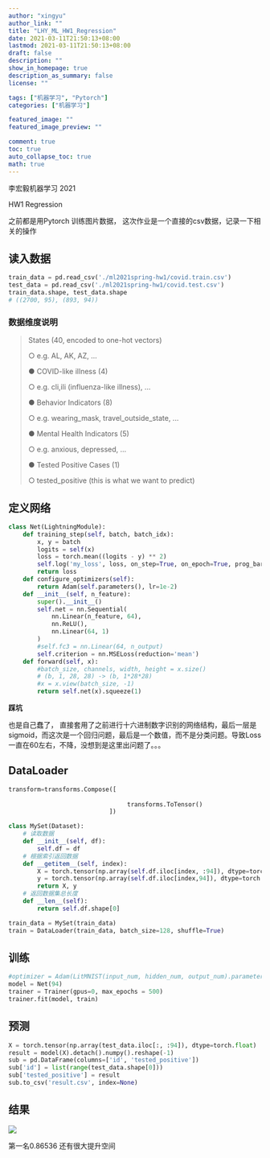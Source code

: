 ```yaml
---
author: "xingyu"
author_link: ""
title: "LHY_ML_HW1_Regression"
date: 2021-03-11T21:50:13+08:00
lastmod: 2021-03-11T21:50:13+08:00
draft: false
description: ""
show_in_homepage: true
description_as_summary: false
license: ""

tags: ["机器学习", "Pytorch"]
categories: ["机器学习"]

featured_image: ""
featured_image_preview: ""

comment: true
toc: true
auto_collapse_toc: true
math: true
---
```


李宏毅机器学习 2021 

HW1  Regression

之前都是用Pytorch 训练图片数据， 这次作业是一个直接的csv数据，记录一下相关的操作

<!--more-->

## 读入数据

```python
train_data = pd.read_csv('./ml2021spring-hw1/covid.train.csv')
test_data = pd.read_csv('./ml2021spring-hw1/covid.test.csv')
train_data.shape, test_data.shape
# ((2700, 95), (893, 94))
```

### 数据维度说明

>States (40, encoded to one-hot vectors)
>
>○ e.g. AL, AK, AZ, ...
>
>● COVID-like illness (4)
>
>○ e.g. cli,ili (influenza-like illness), ...
>
>● Behavior Indicators (8)
>
>○ e.g. wearing_mask, travel_outside_state, ...
>
>● Mental Health Indicators (5)
>
>○ e.g. anxious, depressed, ...
>
>● Tested Positive Cases (1)
>
>○ tested_positive (this is what we want to predict)

## 定义网络

```python
class Net(LightningModule):
    def training_step(self, batch, batch_idx):
        x, y = batch
        logits = self(x)
        loss = torch.mean((logits - y) ** 2)
        self.log('my_loss', loss, on_step=True, on_epoch=True, prog_bar=True, logger=True)
        return loss
    def configure_optimizers(self):
        return Adam(self.parameters(), lr=1e-2)
    def __init__(self, n_feature):
        super().__init__()
        self.net = nn.Sequential(
            nn.Linear(n_feature, 64),
            nn.ReLU(),
            nn.Linear(64, 1)
        )
        #self.fc3 = nn.Linear(64, n_output)
        self.criterion = nn.MSELoss(reduction='mean')
    def forward(self, x):
        #batch_size, channels, width, height = x.size()
        # (b, 1, 28, 28) -> (b, 1*28*28)
        #x = x.view(batch_size, -1)
        return self.net(x).squeeze(1)
```

**踩坑**

也是自己蠢了， 直接套用了之前进行十六进制数字识别的网络结构，最后一层是sigmoid，而这次是一个回归问题，最后是一个数值，而不是分类问题。导致Loss 一直在60左右，不降，没想到是这里出问题了。。。

## DataLoader

```python
transform=transforms.Compose([  
                                
                                 transforms.ToTensor()
                            ])

class MySet(Dataset):
	# 读取数据
    def __init__(self, df):
        self.df = df
	# 根据索引返回数据
    def __getitem__(self, index):
        X = torch.tensor(np.array(self.df.iloc[index, :94]), dtype=torch.float)
        y = torch.tensor(np.array(self.df.iloc[index,94]), dtype=torch.float)
        return X, y
	# 返回数据集总长度
    def __len__(self):
        return self.df.shape[0]

```

```python
train_data = MySet(train_data)
train = DataLoader(train_data, batch_size=128, shuffle=True)
```

## 训练

```python
#optimizer = Adam(LitMNIST(input_num, hidden_num, output_num).parameters(), lr=1e-2)
model = Net(94)
trainer = Trainer(gpus=0, max_epochs = 500)
trainer.fit(model, train)
```

## 预测

```python
X = torch.tensor(np.array(test_data.iloc[:, :94]), dtype=torch.float)
result = model(X).detach().numpy().reshape(-1)
sub = pd.DataFrame(columns=['id', 'tested_positive'])
sub['id'] = list(range(test_data.shape[0]))
sub['tested_positive'] = result
sub.to_csv('result.csv', index=None)
```

## 结果

![](https://blog-1254266736.cos.ap-nanjing.myqcloud.com/img/20210311220054.png)

第一名0.86536 还有很大提升空间



